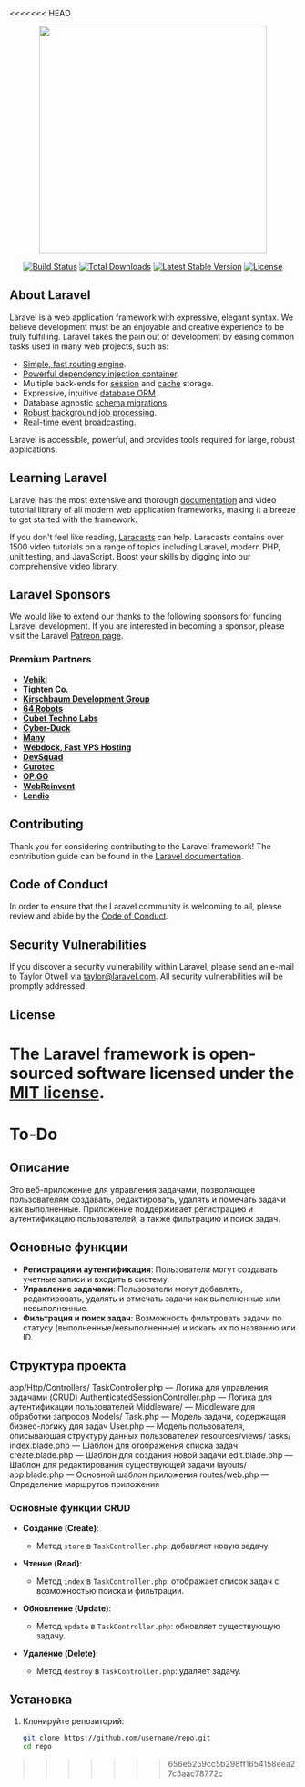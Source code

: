 <<<<<<< HEAD
<p align="center"><a href="https://laravel.com" target="_blank"><img src="https://raw.githubusercontent.com/laravel/art/master/logo-lockup/5%20SVG/2%20CMYK/1%20Full%20Color/laravel-logolockup-cmyk-red.svg" width="400"></a></p>

<p align="center">
<a href="https://travis-ci.org/laravel/framework"><img src="https://travis-ci.org/laravel/framework.svg" alt="Build Status"></a>
<a href="https://packagist.org/packages/laravel/framework"><img src="https://img.shields.io/packagist/dt/laravel/framework" alt="Total Downloads"></a>
<a href="https://packagist.org/packages/laravel/framework"><img src="https://img.shields.io/packagist/v/laravel/framework" alt="Latest Stable Version"></a>
<a href="https://packagist.org/packages/laravel/framework"><img src="https://img.shields.io/packagist/l/laravel/framework" alt="License"></a>
</p>

## About Laravel

Laravel is a web application framework with expressive, elegant syntax. We believe development must be an enjoyable and creative experience to be truly fulfilling. Laravel takes the pain out of development by easing common tasks used in many web projects, such as:

- [Simple, fast routing engine](https://laravel.com/docs/routing).
- [Powerful dependency injection container](https://laravel.com/docs/container).
- Multiple back-ends for [session](https://laravel.com/docs/session) and [cache](https://laravel.com/docs/cache) storage.
- Expressive, intuitive [database ORM](https://laravel.com/docs/eloquent).
- Database agnostic [schema migrations](https://laravel.com/docs/migrations).
- [Robust background job processing](https://laravel.com/docs/queues).
- [Real-time event broadcasting](https://laravel.com/docs/broadcasting).

Laravel is accessible, powerful, and provides tools required for large, robust applications.

## Learning Laravel

Laravel has the most extensive and thorough [documentation](https://laravel.com/docs) and video tutorial library of all modern web application frameworks, making it a breeze to get started with the framework.

If you don't feel like reading, [Laracasts](https://laracasts.com) can help. Laracasts contains over 1500 video tutorials on a range of topics including Laravel, modern PHP, unit testing, and JavaScript. Boost your skills by digging into our comprehensive video library.

## Laravel Sponsors

We would like to extend our thanks to the following sponsors for funding Laravel development. If you are interested in becoming a sponsor, please visit the Laravel [Patreon page](https://patreon.com/taylorotwell).

### Premium Partners

- **[Vehikl](https://vehikl.com/)**
- **[Tighten Co.](https://tighten.co)**
- **[Kirschbaum Development Group](https://kirschbaumdevelopment.com)**
- **[64 Robots](https://64robots.com)**
- **[Cubet Techno Labs](https://cubettech.com)**
- **[Cyber-Duck](https://cyber-duck.co.uk)**
- **[Many](https://www.many.co.uk)**
- **[Webdock, Fast VPS Hosting](https://www.webdock.io/en)**
- **[DevSquad](https://devsquad.com)**
- **[Curotec](https://www.curotec.com/services/technologies/laravel/)**
- **[OP.GG](https://op.gg)**
- **[WebReinvent](https://webreinvent.com/?utm_source=laravel&utm_medium=github&utm_campaign=patreon-sponsors)**
- **[Lendio](https://lendio.com)**

## Contributing

Thank you for considering contributing to the Laravel framework! The contribution guide can be found in the [Laravel documentation](https://laravel.com/docs/contributions).

## Code of Conduct

In order to ensure that the Laravel community is welcoming to all, please review and abide by the [Code of Conduct](https://laravel.com/docs/contributions#code-of-conduct).

## Security Vulnerabilities

If you discover a security vulnerability within Laravel, please send an e-mail to Taylor Otwell via [taylor@laravel.com](mailto:taylor@laravel.com). All security vulnerabilities will be promptly addressed.

## License

The Laravel framework is open-sourced software licensed under the [MIT license](https://opensource.org/licenses/MIT).
=======
# To-Do

## Описание
Это веб-приложение для управления задачами, позволяющее пользователям создавать, редактировать, удалять и помечать задачи как выполненные. Приложение поддерживает регистрацию и аутентификацию пользователей, а также фильтрацию и поиск задач.

## Основные функции

- **Регистрация и аутентификация**: Пользователи могут создавать учетные записи и входить в систему.
- **Управление задачами**: Пользователи могут добавлять, редактировать, удалять и отмечать задачи как выполненные или невыполненные.
- **Фильтрация и поиск задач**: Возможность фильтровать задачи по статусу (выполненные/невыполненные) и искать их по названию или ID.


## Структура проекта
app/Http/Controllers/
TaskController.php — Логика для управления задачами (CRUD)
AuthenticatedSessionController.php — Логика для аутентификации пользователей
Middleware/ — Middleware для обработки запросов
Models/
Task.php — Модель задачи, содержащая бизнес-логику для задач
User.php — Модель пользователя, описывающая структуру данных пользователей
resources/views/
tasks/
index.blade.php — Шаблон для отображения списка задач
create.blade.php — Шаблон для создания новой задачи
edit.blade.php — Шаблон для редактирования существующей задачи
layouts/
app.blade.php — Основной шаблон приложения
routes/web.php — Определение маршрутов приложения

### Основные функции CRUD

- **Создание (Create)**:
  - Метод `store` в `TaskController.php`: добавляет новую задачу.

- **Чтение (Read)**:
  - Метод `index` в `TaskController.php`: отображает список задач с возможностью поиска и фильтрации.

- **Обновление (Update)**:
  - Метод `update` в `TaskController.php`: обновляет существующую задачу.

- **Удаление (Delete)**:
  - Метод `destroy` в `TaskController.php`: удаляет задачу.

## Установка

1. Клонируйте репозиторий:
   ```bash
   git clone https://github.com/username/repo.git
   cd repo
>>>>>>> 656e5259cc5b298ff1654158eea27c5aac78772c
